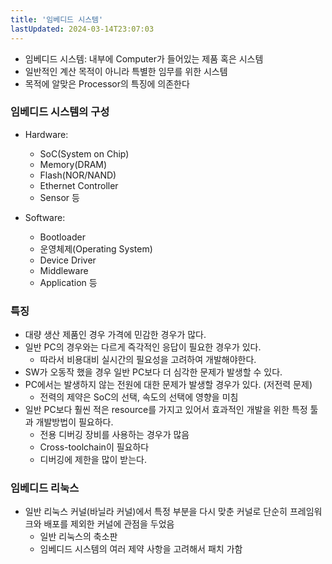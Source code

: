 ```yaml
---
title: '임베디드 시스템'
lastUpdated: 2024-03-14T23:07:03
---
```


- 임베디드 시스템: 내부에 Computer가 들어있는 제품 혹은 시스템
- 일반적인 계산 목적이 아니라 특별한 임무를 위한 시스템
- 목적에 알맞은 Processor의 특징에 의존한다

### 임베디드 시스템의 구성

- Hardware:
  - SoC(System on Chip)
  - Memory(DRAM)
  - Flash(NOR/NAND)
  - Ethernet Controller
  - Sensor 등
  
- Software:
  - Bootloader
  - 운영체제(Operating System)
  - Device Driver
  - Middleware
  - Application 등

### 특징

- 대량 생산 제품인 경우 가격에 민감한 경우가 많다.
- 일반 PC의 경우와는 다르게 즉각적인 응답이 필요한 경우가 있다.
  - 따라서 비용대비 실시간의 필요성을 고려하여 개발해야한다.
- SW가 오동작 했을 경우 일반 PC보다 더 심각한 문제가 발생할 수 있다.
- PC에서는 발생하지 않는 전원에 대한 문제가 발생할 경우가 있다. (저전력 문제)
  - 전력의 제약은 SoC의 선택, 속도의 선택에 영향을 미침
- 일반 PC보다 훨씬 적은 resource를 가지고 있어서 효과적인 개발을 위한 특정 툴과 개발방법이 필요하다.
  - 전용 디버깅 장비를 사용하는 경우가 많음
  - Cross-toolchain이 필요하다
  - 디버깅에 제한을 많이 받는다.

### 임베디드 리눅스

- 일반 리눅스 커널(바닐라 커널)에서 특정 부분을 다시 맞춘 커널로 단순히 프레임워크와 배포를 제외한 커널에 관점을 두었음
  - 일반 리눅스의 축소판
  - 임베디드 시스템의 여러 제약 사항을 고려해서 패치 가함

  






